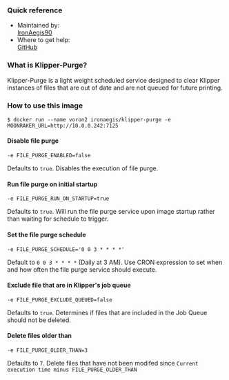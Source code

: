 ### Quick reference
* Maintained by:  
[IronAegis90](https://github.com/IronAegis90)
* Where to get help:  
[GitHub](https://github.com/IronAegis90/klipper-purge/issues)

### What is Klipper-Purge?

Klipper-Purge is a light weight scheduled service designed to clear Klipper instances of files that are out of date and are not queued for future printing.

### How to use this image

`$ docker run --name voron2 ironaegis/klipper-purge -e MOONRAKER_URL=http://10.0.0.242:7125`

#### Disable file purge

`-e FILE_PURGE_ENABLED=false`

Defaults to `true`. Disables the execution of file purge.

#### Run file purge on initial startup

`-e FILE_PURGE_RUN_ON_STARTUP=true`

Defaults to `true`. Will run the file purge service upon image startup rather than waiting for schedule to trigger.

#### Set the file purge schedule

`-e FILE_PURGE_SCHEDULE='0 0 3 * * * *'`

Default to `0 0 3 * * * *` (Daily at 3 AM). Use CRON expression to set when and how often the file purge service should execute.

#### Exclude file that are in Klipper's job queue

`-e FILE_PURGE_EXCLUDE_QUEUED=false`

Defaults to `true`. Determines if files that are included in the Job Queue should not be deleted.

#### Delete files older than

`-e FILE_PURGE_OLDER_THAN=3`

Defaults to `7`. Delete files that have not been modifed since `Current execution time minus FILE_PURGE_OLDER_THAN`